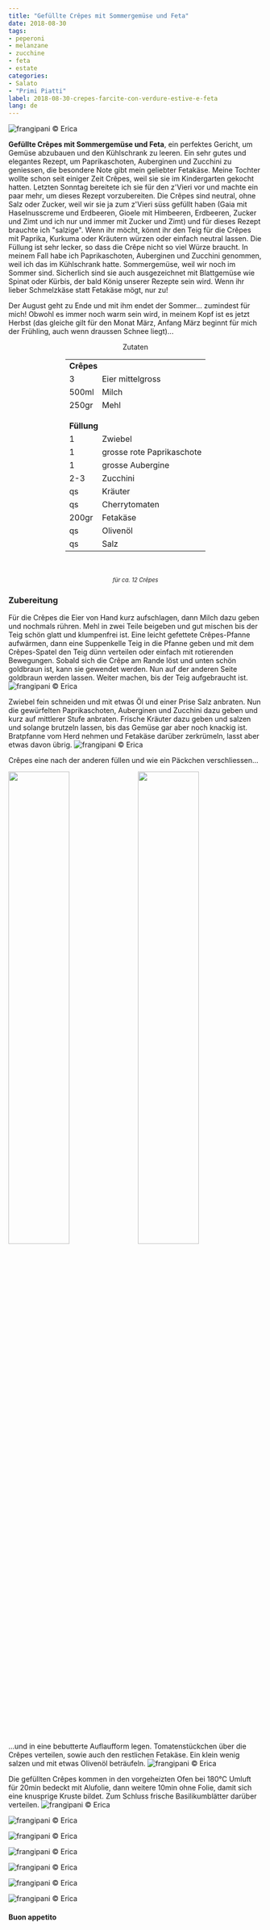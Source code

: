 ```yaml
---
title: "Gefüllte Crêpes mit Sommergemüse und Feta"
date: 2018-08-30
tags:
- peperoni
- melanzane
- zucchine
- feta
- estate
categories:
- Salato
- "Primi Piatti"
label: 2018-08-30-crepes-farcite-con-verdure-estive-e-feta
lang: de
---
```

![](../2018-08-30-crepes-farcite-con-verdure-estive-e-feta/header.jpg "frangipani © Erica")

**Gefüllte Crêpes mit Sommergemüse und Feta**, ein perfektes Gericht, um Gemüse abzubauen und den Kühlschrank zu leeren. Ein sehr gutes und elegantes Rezept, um Paprikaschoten, Auberginen und Zucchini zu geniessen, die besondere Note gibt mein geliebter Fetakäse. Meine Tochter wollte schon seit einiger Zeit Crêpes, weil sie sie im Kindergarten gekocht hatten. Letzten Sonntag bereitete ich sie für den z'Vieri vor und machte ein paar mehr, um dieses Rezept vorzubereiten. Die Crêpes sind neutral, ohne Salz oder Zucker, weil wir sie ja zum z'Vieri süss gefüllt haben (Gaia mit Haselnusscreme und Erdbeeren, Gioele mit Himbeeren, Erdbeeren, Zucker und Zimt und ich nur und immer mit Zucker und Zimt) und für dieses Rezept brauchte ich "salzige". Wenn ihr möcht, könnt ihr den Teig für die Crêpes mit Paprika, Kurkuma oder Kräutern würzen oder einfach neutral lassen. Die Füllung ist sehr lecker, so dass die Crêpe nicht so viel Würze braucht. In meinem Fall habe ich Paprikaschoten, Auberginen und Zucchini genommen, weil ich das im Kühlschrank hatte. Sommergemüse, weil wir noch im Sommer sind. Sicherlich sind sie auch ausgezeichnet mit Blattgemüse wie Spinat oder Kürbis, der bald König unserer Rezepte sein wird. Wenn ihr lieber Schmelzkäse statt Fetakäse mögt, nur zu!

Der August geht zu Ende und mit ihm endet der Sommer... zumindest für mich! Obwohl es immer noch warm sein wird, in meinem Kopf ist es jetzt Herbst (das gleiche gilt für den Monat März, Anfang März beginnt für mich der Frühling, auch wenn draussen Schnee liegt)...

<div id="wrapper" style="text-align: center">
  <div id="yourdiv" style="display: inline-block;">
    <div class="ingredients" itemscope itemtype="http://schema.org/Recipe">
      <span itemprop="name" style="display:none;">Gefüllte Crêpes mit Sommergemüse und Feta</span>
      <span itemprop="recipeCategory" style="display:none;">Herzhaftes</span>
      <img itemprop="image" style="display:none;" class="ignore-gallery-item" src="../2018-08-30-crepes-farcite-con-verdure-estive-e-feta/header.jpeg"/>
      <span itemprop="author" style="display:none;">Erica Raiano</span>
      <span itemprop="description" style="display:none;">Gefüllte Crêpes mit Sommergemüse und Feta, ein perfektes Gericht, um Gemüse abzubauen und den Kühlschrank zu leeren.</span>
      <div class="ingredients-title">Zutaten</div>
      <table>
        <tbody>
          <tr>
            <td colspan="2"><b>Crêpes</b></td>
          </tr>
          <tr itemprop="recipeIngredient">
            <td>3</td>
            <td>Eier mittelgross</td>
          </tr>
          <tr itemprop="recipeIngredient">
            <td>500ml</td>
            <td>Milch</td>
          </tr>
          <tr itemprop="recipeIngredient">
            <td>250gr</td>
            <td>Mehl</td>
          </tr>
          <tr style="height: 15px;"></tr>
          <tr>          
            <td colspan="2"><b>Füllung</b></td>
          </tr>
          <tr itemprop="recipeIngredient">
            <td>1</td>
            <td>Zwiebel</td>
          </tr>
          <tr itemprop="recipeIngredient">
            <td>1</td>
            <td>grosse rote Paprikaschote</td>
          </tr>
          <tr itemprop="recipeIngredient">
            <td>1</td>
            <td>grosse Aubergine</td>
          </tr>
          <tr itemprop="recipeIngredient">
            <td>2-3</td>
            <td>Zucchini</td>
          </tr>
          <tr itemprop="recipeIngredient">
            <td>qs</td>
            <td>Kräuter</td>
          </tr>
          <tr itemprop="recipeIngredient">
            <td>qs</td>
            <td>Cherrytomaten</td>
          </tr>
          <tr itemprop="recipeIngredient">
            <td>200gr</td>
            <td>Fetakäse</td>
          </tr>
          <tr itemprop="recipeIngredient">
            <td>qs</td>
            <td>Olivenöl</td>
          </tr>
          <tr itemprop="recipeIngredient">
            <td>qs</td>
            <td>Salz</td>
        </tbody>
      </table>
      <br></br>
      <i class="pull-right" style="font-size: 80%;">für ca. 12 Crêpes</i>
    </div>
  </div>
</div>


<h3>
  <font color="grey">
    <i class="fa-solid fa-gears"></i>
  </font> Zubereitung
</h3>

Für die Crêpes die Eier von Hand kurz aufschlagen, dann Milch dazu geben und nochmals rühren. Mehl in zwei Teile beigeben und gut mischen bis der Teig schön glatt und klumpenfrei ist. Eine leicht gefettete Crêpes-Pfanne aufwärmen, dann eine Suppenkelle Teig in die Pfanne geben und mit dem Crêpes-Spatel den Teig dünn verteilen oder einfach mit rotierenden Bewegungen. Sobald sich die Crêpe am Rande löst und unten schön goldbraun ist, kann sie gewendet werden. Nun auf der anderen Seite goldbraun werden lassen. Weiter machen, bis der Teig aufgebraucht ist.
![](../2018-08-30-crepes-farcite-con-verdure-estive-e-feta/crepes.jpg "frangipani © Erica")

Zwiebel fein schneiden und mit etwas Öl und einer Prise Salz anbraten. Nun die gewürfelten Paprikaschoten, Auberginen und Zucchini dazu geben und kurz auf mittlerer Stufe anbraten. Frische Kräuter dazu geben und salzen und solange brutzeln lassen, bis das Gemüse gar aber noch knackig ist. Bratpfanne vom Herd nehmen und Fetakäse darüber zerkrümeln, lasst aber etwas davon übrig.
![](../2018-08-30-crepes-farcite-con-verdure-estive-e-feta/verdura.jpg "frangipani © Erica")

Crêpes eine nach der anderen füllen und wie ein Päckchen verschliessen...
<p>
  <div style="width: 100%; margin-bottom: 0">
    <img style="float: left; width: 49%; margin-right: 1%" src="../2018-08-30-crepes-farcite-con-verdure-estive-e-feta/farcire.jpg" alt="" title="frangipani © Erica" />
    <img style="float: left; width: 49%; margin-left: 1%" src="../2018-08-30-crepes-farcite-con-verdure-estive-e-feta/chiusa.jpg" alt="" title="frangipani © Erica" />
    <div style="clear: both"></div>
  </div>
</p>

...und in eine bebutterte Auflaufform legen. Tomatenstückchen über die Crêpes verteilen, sowie auch den restlichen Fetakäse. Ein klein wenig salzen und mit etwas Olivenöl beträufeln.
![](../2018-08-30-crepes-farcite-con-verdure-estive-e-feta/teglia.jpg "frangipani © Erica")

Die gefüllten Crêpes kommen in den vorgeheizten Ofen bei 180°C Umluft für 20min bedeckt mit Alufolie, dann weitere 10min ohne Folie, damit sich eine knusprige Kruste bildet. Zum Schluss frische Basilikumblätter darüber verteilen.
![](../2018-08-30-crepes-farcite-con-verdure-estive-e-feta/risultato1.jpg "frangipani © Erica")

![](../2018-08-30-crepes-farcite-con-verdure-estive-e-feta/risultato2.jpg "frangipani © Erica")

![](../2018-08-30-crepes-farcite-con-verdure-estive-e-feta/risultato3.jpg "frangipani © Erica")

![](../2018-08-30-crepes-farcite-con-verdure-estive-e-feta/risultato4.jpg "frangipani © Erica")

![](../2018-08-30-crepes-farcite-con-verdure-estive-e-feta/risultato5.jpg "frangipani © Erica")

![](../2018-08-30-crepes-farcite-con-verdure-estive-e-feta/risultato6.jpg "frangipani © Erica")

![](../2018-08-30-crepes-farcite-con-verdure-estive-e-feta/risultato7.jpg "frangipani © Erica")

<h4>Buon appetito
  <font color="red">
    <i class="fa-regular fa-face-smile"></i>
  </font>
</h4>
